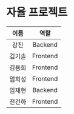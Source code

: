 # 자율 프로젝트


이름|역할|
|:------:|:---:|
|강진|Backend|
|김기솔|Frontend|
|김용희|Frontend|
|엄희성|Frontend|
|임재현|Backend|
|전건하|Frontend|